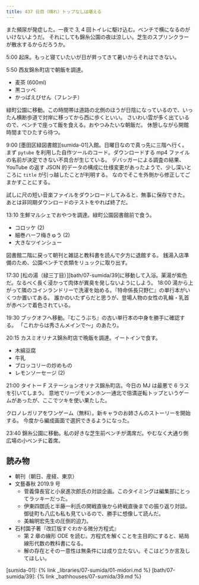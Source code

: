 ```yaml
---
title: 437 日目（晴れ）トップなしは堪える
---
```


また頻尿が発症した。一夜で 3, 4 回トイレに駆け込む。ベンチで横になるのがいけないようだ。
それにしても錦糸公園の夜は涼しい。芝生のスプリンクラーが散水するからだろうか。

5:00 起床。もっと寝ていたいが日が昇ってきて暑いからそれはできない。

5:50 西友錦糸町店で朝飯を調達。

* 麦茶 (600ml)
* 黒コッペ
* かっぱえびせん（フレンチ）

緑町公園に移動。この時間帯は道路の北側のほうが日陰になっているので、いったん横断歩道で対岸に移ってから西に歩くといい。
さいわい雲が多く出ているので、ベンチで座って飯を食える。おやつみたいな朝飯だ。
休憩しながら開館時間までひたすら待つ。

9:00 [墨田区緑図書館][sumida-01]入館。日曜日なので真っ先に三階へ行く。
まず `pytube` を利用した自作ツールのコード。ダウンロードする mp4 ファイルの名前が決定できない不具合が生じている。
デバッガーによる調査の結果、YouTube の返す JSON 的データの構成に仕様変更があったようで、少し深いところに `title` が引っ越したことが判明する。
なのでそこを外側から修正してごまかすことにする。

試しに尺の短い音楽ファイルをダウンロードしてみると、無事に保存できた。
あとは非同期ダウンロードのテストをやれば終了だ。

13:10 生鮮マルシェでおやつを調達。緑町公園図書館前で食う。

* コロッケ (2)
* 細巻ハーフ梅きゅう (2)
* 大きなツインシュー

図書館二階に戻って朝刊と雑誌と教科書を読んで夕方に退館する。
銭湯入店準備のため、公園ベンチで衣類をリュックに取り出す。

17:30 [松の湯（緑三丁目）][bath/07-sumida/39]に移動して入浴。薬湯が紫色だ。なるべく長く浸かって肉体が異臭を発しないようにしよう。
18:00 湯から上がって隣のコインランドリーで洗濯を始める。『特命係長只野仁』の単行本がいくつか置いてある。
誰かのいたずらだと思うが、登場人物の女性の乳輪・乳首が赤ペンで着色されている。

19:30 ブックオフへ移動。『むこうぶち』の古い単行本の中身を勝手に確認する。
「これからは秀さんメインで～」のあたり。

20:15 カスミオリナス錦糸町店で晩飯を調達。イートインで食す。

* 木綿豆腐
* 牛乳
* ブロッコリーの炒めもの
* レモンソーセージ (2)

21:00 タイトー F ステーションオリナス錦糸町店。今日の MJ は最悪で 6 ラスを引いてしまう。
意地でリーヅモメンホン一通北で倍満逆転トップというゲームがあったが、ここでツキを使い果たした。

クロノレガリアをワンゲーム（無料）。新キャラのお姉さんのストーリーを開始する。
今度から編成画面で選択できるようになった。

23:40 錦糸公園に移動。私の好きな芝生前ベンチが満席だ。やむなく大通り側広場の小ベンチに着席。

## 読み物

* 朝刊（朝日、産経、東京）
* 文藝春秋 2019.9 号
  * 菅義偉長官と小泉進次郎氏の対談企画。このタイミングは編集部にとってラッキーだった。
  * 伊東四朗氏と半藤一利氏の開戦直後から終戦直後までの振り返り対談。御徒町も八広も私も見ているので、勝手に想像して読んだ。
  * 美輪明宏先生の圧倒的迫力。
* 石村園子著『改訂版すぐわかる微分方程式』
  * 第 2 章の線形 ODE を読む。方程式を解くことを主目的にすると、結局線形代数の教科書になる。
  * 解の存在とその一意性は無条件には成り立たない。そこはどうか言及してほしい。

[sumida-01]: {% link _libraries/07-sumida/01-midori.md %}
[bath/07-sumida/39]: {% link _bathhouses/07-sumida/39.md %}
